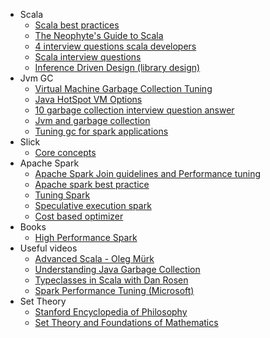 * Scala
  * [Scala best practices](https://github.com/alexandru/scala-best-practices)
  * [The Neophyte's Guide to Scala](https://danielwestheide.com/scala/neophytes.html)
  * [4 interview questions scala developers](https://insights.dice.com/2014/09/12/4-interview-questions-scala-developers/)
  * [Scala interview questions](https://pedrorijo.com/blog/scala-interview-questions/)
  * [Inference Driven Design (library design)](https://mpilquist.github.io/blog/2018/07/04/fs2/)
* Jvm GC
  * [Virtual Machine Garbage Collection Tuning](http://www.oracle.com/technetwork/java/javase/gc-tuning-6-140523.html)
  * [Java HotSpot VM Options](https://www.oracle.com/technetwork/articles/java/vmoptions-jsp-140102.html)
  * [10 garbage collection interview question answer](https://javarevisited.blogspot.com/2012/10/10-garbage-collection-interview-question-answer.html)
  * [Jvm and garbage collection](https://dzone.com/articles/jvm-and-garbage-collection)
  * [Tuning gc for spark applications](https://databricks.com/blog/2015/05/28/tuning-java-garbage-collection-for-spark-applications.html)
* Slick
  * [Core concepts](http://slick.lightbend.com/doc/3.2.0/concepts.html)
* Apache Spark
  * [Apache Spark Join guidelines and Performance tuning](https://github.com/vaquarkhan/vk-wiki-notes/wiki/Apache-Spark-Join-guidelines-and-Performance-tuning)
  * [Apache spark best practice](https://umbertogriffo.gitbooks.io/apache-spark-best-practices-and-tuning/)
  * [Tuning Spark](https://spark.apache.org/docs/latest/tuning.html)
  * [Speculative execution spark](https://blog.knoldus.com/tuning-apache-spark-application-with-speculation/)
  * [Cost based optimizer](https://databricks.com/blog/2017/08/31/cost-based-optimizer-in-apache-spark-2-2.html)
* Books
  * [High Performance Spark](https://www.amazon.com/dp/1491943203/ref=emc_b_5_t)
* Useful videos
  * [Advanced Scala - Oleg Mürk](https://www.youtube.com/watch?v=hC4gGCD3vlY)
  * [Understanding Java Garbage Collection](https://www.youtube.com/watch?v=Uj1_4shgXpk)
  * [Typeclasses in Scala with Dan Rosen](https://www.youtube.com/watch?v=sVMES4RZF-8)
  * [Spark Performance Tuning (Microsoft)](https://www.youtube.com/watch?v=LtcPhcHAvLw)
* Set Theory
  * [Stanford Encyclopedia of Philosophy](https://plato.stanford.edu/entries/set-theory/)
  * [Set Theory and Foundations of Mathematics](http://www.settheory.net/)
